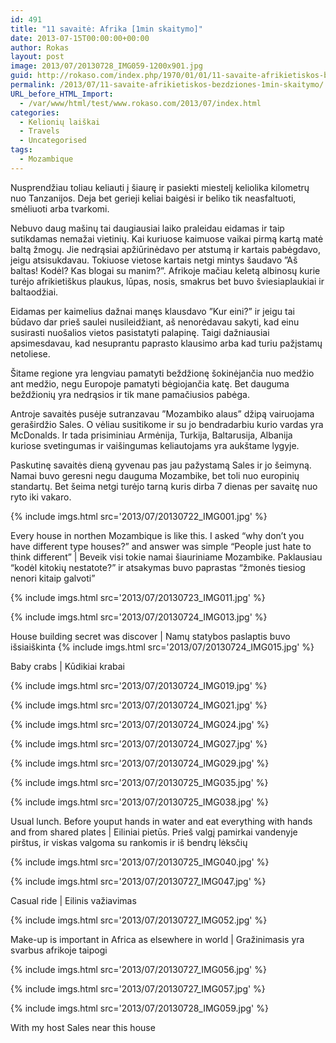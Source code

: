 ```yaml
---
id: 491
title: "11 savaitė: Afrika [1min skaitymo]"
date: 2013-07-15T00:00:00+00:00
author: Rokas
layout: post
image: 2013/07/20130728_IMG059-1200x901.jpg
guid: http://rokaso.com/index.php/1970/01/01/11-savaite-afrikietiskos-bezdziones-1min-skaitymo/
permalink: /2013/07/11-savaite-afrikietiskos-bezdziones-1min-skaitymo/
URL_before_HTML_Import:
  - /var/www/html/test/www.rokaso.com/2013/07/index.html
categories:
  - Kelionių laiškai
  - Travels
  - Uncategorised
tags:
  - Mozambique
---
```


Nusprendžiau toliau keliauti į šiaurę ir pasiekti miestelį keliolika kilometrų nuo Tanzanijos. Deja bet gerieji keliai baigėsi ir beliko tik neasfaltuoti, smėliuoti arba tvarkomi.

Nebuvo daug mašinų tai daugiausiai laiko praleidau eidamas ir taip sutikdamas nemažai vietinių. Kai kuriuose kaimuose vaikai pirmą kartą matė baltą žmogų. Jie nedrąsiai apžiūrinėdavo per atstumą ir kartais pabėgdavo, jeigu atsisukdavau. Tokiuose vietose kartais netgi mintys šaudavo ”Aš baltas! Kodėl? Kas blogai su manim?”. Afrikoje mačiau keletą albinosų kurie turėjo afrikietiškus plaukus, lūpas, nosis, smakrus bet buvo šviesiaplaukiai ir baltaodžiai.

Eidamas per kaimelius dažnai manęs klausdavo ”Kur eini?” ir jeigu tai būdavo dar prieš saulei nusileidžiant, aš nenorėdavau sakyti, kad einu susirasti nuošalios vietos pasistatyti palapinę. Taigi dažniausiai apsimesdavau, kad nesuprantu paprasto klausimo arba kad turiu pažįstamų netoliese.

Šitame regione yra lengviau pamatyti beždžionę šokinėjančia nuo medžio ant medžio, negu Europoje pamatyti bėgiojančia katę. Bet dauguma beždžionių yra nedrąsios ir tik mane pamačiusios pabėga.

Antroje savaitės pusėje sutranzavau ”Mozambiko alaus” džipą vairuojama geraširdžio Sales. O vėliau susitikome ir su jo bendradarbiu kurio vardas yra McDonalds. Ir tada prisiminiau Armėnija, Turkija, Baltarusija, Albanija kuriose svetingumas ir vaišingumas keliautojams yra aukštame lygyje.

Paskutinę savaitės dieną gyvenau pas jau pažystamą Sales ir jo šeimyną. Namai buvo geresni negu dauguma Mozambike, bet toli nuo europinių standartų. Bet šeima netgi turėjo tarną kuris dirba 7 dienas per savaitę nuo ryto iki vakaro.

{% include imgs.html src='2013/07/20130722_IMG001.jpg' %}

Every house in northen Mozambique is like this. I asked &#8220;why don&#8217;t you have different type houses?&#8221; and answer was simple &#8220;People just hate to think different&#8221; | Beveik visi tokie namai šiauriniame Mozambike. Paklausiau &#8220;kodėl kitokių nestatote?&#8221; ir atsakymas buvo paprastas &#8220;žmonės tiesiog nenori kitaip galvoti&#8221;

{% include imgs.html src='2013/07/20130723_IMG011.jpg' %}

{% include imgs.html src='2013/07/20130724_IMG013.jpg' %}

House building secret was discover | Namų statybos paslaptis buvo išsiaiškinta
{% include imgs.html src='2013/07/20130724_IMG015.jpg' %}

Baby crabs | Kūdikiai krabai

{% include imgs.html src='2013/07/20130724_IMG019.jpg' %}

{% include imgs.html src='2013/07/20130724_IMG021.jpg' %}

{% include imgs.html src='2013/07/20130724_IMG024.jpg' %}

{% include imgs.html src='2013/07/20130724_IMG027.jpg' %}

{% include imgs.html src='2013/07/20130724_IMG029.jpg' %}

{% include imgs.html src='2013/07/20130725_IMG035.jpg' %}

{% include imgs.html src='2013/07/20130725_IMG038.jpg' %}

Usual lunch. Before youput hands in water and eat everything with hands and from shared plates | Eiliniai pietūs. Prieš valgį pamirkai vandenyje pirštus, ir viskas valgoma su rankomis ir iš bendrų lėksčių

{% include imgs.html src='2013/07/20130725_IMG040.jpg' %}

{% include imgs.html src='2013/07/20130727_IMG047.jpg' %}

Casual ride | Eilinis važiavimas

{% include imgs.html src='2013/07/20130727_IMG052.jpg' %}

Make-up is important in Africa as elsewhere in world | Gražinimasis yra svarbus afrikoje taipogi

{% include imgs.html src='2013/07/20130727_IMG056.jpg' %}

{% include imgs.html src='2013/07/20130727_IMG057.jpg' %}

{% include imgs.html src='2013/07/20130728_IMG059.jpg' %}

With my host Sales near this house
